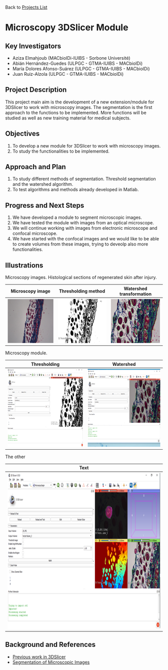 Back to [Projects List](../README.md#ProjectsList)

# Microscopy 3DSlicer Module

## Key Investigators

- Aziza Elmahjoub (MACbioIDi-IUIBS - Sorbone Université)
- Abián Hernández-Guedes (ULPGC - GTMA-IUIBS - MACbioIDi)
- María Dolores Afonso-Suárez (ULPGC - GTMA-IUIBS - MACbioIDi)
- Juan Ruiz-Alzola (ULPGC - GTMA-IUIBS - MACbioIDi)

## Project Description

This project main aim is the development of a new extension/module for 3DSlicer to work with microscopy images. The segmentation is the first approach to the functions to be implemented. More functions will be studied as well as new training material for medical subjects.


## Objectives

1. To develop a new module for 3DSlicer to work with microscopy images.
1. To study the functionalities to be implemented.

## Approach and Plan

1. To study different methods of segmentation. Threshold segmentation and the watershed algorithm.
1. To test algorithms and methods already developed in Matlab.

## Progress and Next Steps

1. We have developed a module to segment microscopic images.<!-- 1. implemented using threshold segmentation and the watershed algorithm. -->
1. We have tested the module with images from an optical microscope.
1. We will continue working with images from electronic microscope and confocal microscope.
1. We have started with the confocal images and we would like to be able to create volumes from these images, trying to deveolp also more functionalities.

## Illustrations

Microscopy images. Histological sections of regenerated skin after injury.

|              Microscopy image             |            Thresholding method         |         Watershed transformation       |
| ------------------------------------------|----------------------------------------|----------------------------------------|
| <img src="Figure1.png" width="242" height="144"> | <img src="Figure2.png" width="242" height="144"> | <img src="Figure3.png" width="242" height="144"> |


Microscopy module.

|                      Thresholding                            |                              Watershed                       |
|--------------------------------------------------------------|--------------------------------------------------------------|
| <img src="Figure1.1..png" width="400" height="250"> | <img src="Figure3.3.png" width="400" height="250"> | 


The other 

|                                                            Text                                                             |
| ----------------------------------------------------------------------------------------------------------------------------|
|<img src="Figure2.2.png" width="700" height="500">|


## Background and References

+ [Previous work in 3DSlicer](https://www.slicer.org/wiki/Documentation/Nightly/Extensions/IASEM)
+ [Segmentation of Microscopic Images](https://ieeexplore.ieee.org/document/6745404)

